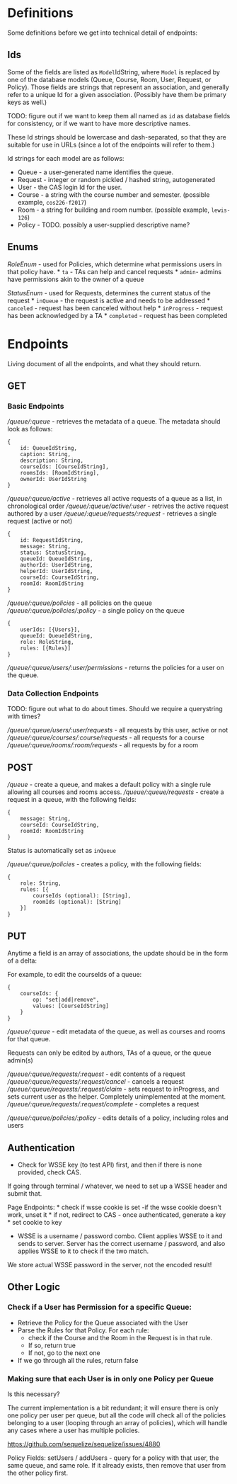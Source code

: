 # Definitions

Some definitions before we get into technical detail of endpoints:

## Ids

Some of the fields are listed as `Model`IdString, where `Model` is replaced by one of the database models (Queue, Course, Room, User, Request, or Policy). Those fields are strings that represent an association, and generally refer to a unique Id for a given association. (Possibly have them be primary keys as well.)

TODO: figure out if we want to keep them all named as `id` as database fields for consistency, or if we want to have more descriptive names.

These Id strings should be lowercase and dash-separated, so that they are suitable for use in URLs (since a lot of the endpoints will refer to them.)

Id strings for each model are as follows:

* Queue - a user-generated name identifies the queue.
* Request - integer or random pickled / hashed string, autogenerated
* User - the CAS login Id for the user.
* Course - a string with the course number and semester. (possible example, `cos226-f2017`)
* Room - a string for building and room number. (possible example, `lewis-126`)
* Policy - TODO. possibly a user-supplied descriptive name? 

## Enums

*RoleEnum* - used for Policies, which determine what permissions users in that policy have.
    * `ta` - TAs can help and cancel requests
    * `admin`- admins have permissions akin to the owner of a queue

*StatusEnum* - used for Requests, determines the current status of the request
    * `inQueue` - the request is active and needs to be addressed
    * `canceled` - request has been canceled without help
    * `inProgress` - request has been acknowledged by a TA
    * `completed` - request has been completed

# Endpoints

Living document of all the endpoints, and what they should return.

## GET

### Basic Endpoints

*/queue/:queue* - retrieves the metadata of a queue. The metadata should look as follows:

    {
        id: QueueIdString, 
        caption: String,
        description: String,
        courseIds: [CourseIdString],
        roomsIds: [RoomIdString],
        ownerId: UserIdString
    }

*/queue/:queue/active* - retrieves all active requests of a queue as a list, in chronological order
*/queue/:queue/active/:user* - retrives the active request authored by a user
*/queue/:queue/requests/:request* - retrieves a single request (active or not)

    {
        id: RequestIdString,
        message: String,
        status: StatusString,
        queueId: QueueIdString,
        authorId: UserIdString,
        helperId: UserIdString,
        courseId: CourseIdString,
        roomId: RoomIdString
    }

*/queue/:queue/policies* - all policies on the queue
*/queue/:queue/policies/:policy* - a single policy on the queue
    
    {
        userIds: [{Users}],
        queueId: QueueIdString,
        role: RoleString,
        rules: [{Rules}]
    }
*/queue/:queue/users/:user/permissions* - returns the policies for a user on the queue.

### Data Collection Endpoints

TODO: figure out what to do about times. Should we require a querystring with times?

*/queue/:queue/users/:user/requests* - all requests by this user, active or not
*/queue/:queue/courses/:course/requests* - all requests for a course
*/queue/:queue/rooms/:room/requests* - all requests by for a room

## POST

*/queue* - create a queue, and makes a default policy with a single rule allowing all courses and rooms access.
*/queue/:queue/requests* - create a request in a queue, with the following fields:

    {
        message: String,
        courseId: CourseIdString,
        roomId: RoomIdString
    }

Status is automatically set as `inQueue`

*/queue/:queue/policies* - creates a policy, with the following fields:
    
    {
        role: String,
        rules: [{
            courseIds (optional): [String],
            roomIds (optional): [String]
        }]
    }


## PUT

Anytime a field is an array of associations, the update should be in the form of a delta:

For example, to edit the courseIds of a queue:

    {
        courseIds: {
            op: "set|add|remove",
            values: [CourseIdString]
        }
    }


*/queue/:queue* - edit metadata of the queue, as well as courses and rooms for that queue.

Requests can only be edited by authors, TAs of a queue, or the queue admin(s)

*/queue/:queue/requests/:request* - edit contents of a request
*/queue/:queue/requests/:request/cancel* - cancels a request
*/queue/:queue/requests/:request/claim* - sets request to inProgress, and sets current user as the helper. Completely unimplemented at the moment.
*/queue/:queue/requests/:request/complete* - completes a request

*/queue/:queue/policies/:policy* - edits details of a policy, including roles and users

## Authentication

* Check for WSSE key (to test API) first, and then if there is none provided, check CAS. 

If going through terminal / whatever, we need to set up a WSSE header and submit that.

Page Endpoints:
    * check if wsse cookie is set
        -if the wsse cookie doesn't work, unset it
    * if not, redirect to CAS
        - once authenticated, generate a key
    * set cookie to key

* WSSE is a username / password combo. Client applies WSSE to it and sends to server. Server has the correct username / password, and also applies WSSE to it to check if the two match.

We store actual WSSE password in the server, not the encoded result!

## Other Logic

### Check if a User has Permission for a specific Queue:

* Retrieve the Policy for the Queue associated with the User
* Parse the Rules for that Policy. For each rule:
    * check if the Course and the Room in the Request is in that rule. 
    * If so, return true
    * If not, go to the next one
* If we go through all the rules, return false

### Making sure that each User is in only one Policy per Queue

Is this necessary? 

The current implementation is a bit redundant; it will ensure there is only one policy per user per queue, but all the code will check all of the policies belonging to a user (looping through an array of policies), which will handle any cases where a user has multiple policies.
    
https://github.com/sequelize/sequelize/issues/4880

Policy Fields:
    setUsers / addUsers - query for a policy with that user, the same queue, and same role. If it already exists, then remove that user from the other policy first.
